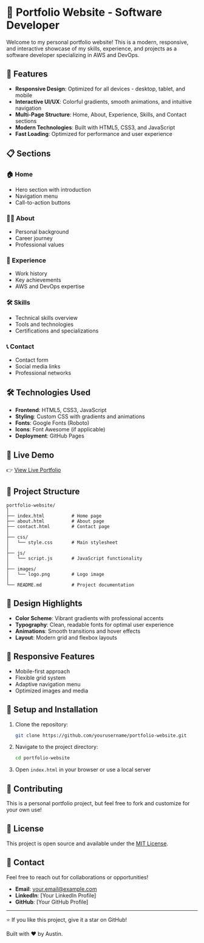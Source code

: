 # 🚀 Portfolio Website - Software Developer

Welcome to my personal portfolio website! This is a modern, responsive, and interactive showcase of my skills, experience, and projects as a software developer specializing in AWS and DevOps.

## 🌟 Features

- **Responsive Design**: Optimized for all devices - desktop, tablet, and mobile
- **Interactive UI/UX**: Colorful gradients, smooth animations, and intuitive navigation
- **Multi-Page Structure**: Home, About, Experience, Skills, and Contact sections
- **Modern Technologies**: Built with HTML5, CSS3, and JavaScript
- **Fast Loading**: Optimized for performance and user experience

## 📋 Sections

### 🏠 Home
- Hero section with introduction
- Navigation menu
- Call-to-action buttons

### 👨‍💻 About
- Personal background
- Career journey
- Professional values

### 💼 Experience
- Work history
- Key achievements
- AWS and DevOps expertise

### 🛠️ Skills
- Technical skills overview
- Tools and technologies
- Certifications and specializations

### 📞 Contact
- Contact form
- Social media links
- Professional networks

## 🛠️ Technologies Used

- **Frontend**: HTML5, CSS3, JavaScript
- **Styling**: Custom CSS with gradients and animations
- **Fonts**: Google Fonts (Roboto)
- **Icons**: Font Awesome (if applicable)
- **Deployment**: GitHub Pages

## 🚀 Live Demo

👉 [View Live Portfolio](https://austill.github.io/plp-webtechnologies-classroom-july2025-july-2025-final-project-and-deployment-Final-Project-and-Depl/)

## 📁 Project Structure

```
portfolio-website/
│
├── index.html          # Home page
├── about.html          # About page
├── contact.html        # Contact page
│
├── css/
│   └── style.css       # Main stylesheet
│
├── js/
│   └── script.js       # JavaScript functionality
│
├── images/
│   └── logo.png        # Logo image
│
└── README.md           # Project documentation
```

## 🎨 Design Highlights

- **Color Scheme**: Vibrant gradients with professional accents
- **Typography**: Clean, readable fonts for optimal user experience
- **Animations**: Smooth transitions and hover effects
- **Layout**: Modern grid and flexbox layouts

## 📱 Responsive Features

- Mobile-first approach
- Flexible grid system
- Adaptive navigation menu
- Optimized images and media

## 🔧 Setup and Installation

1. Clone the repository:
   ```bash
   git clone https://github.com/yourusername/portfolio-website.git
   ```

2. Navigate to the project directory:
   ```bash
   cd portfolio-website
   ```

3. Open `index.html` in your browser or use a local server

## 🤝 Contributing

This is a personal portfolio project, but feel free to fork and customize for your own use!

## 📄 License

This project is open source and available under the [MIT License](LICENSE).

## 📧 Contact

Feel free to reach out for collaborations or opportunities!

- **Email**: your.email@example.com
- **LinkedIn**: [Your LinkedIn Profile]
- **GitHub**: [Your GitHub Profile]

---

⭐ If you like this project, give it a star on GitHub!

Built with ❤️ by Austin.
